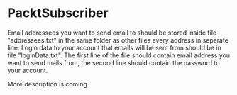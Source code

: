 # PacktSubscriber

Email addressees you want to send email to should be stored inside file "addressees.txt" in the same folder as other files every address in separate line.
Login data to your account that emails will be sent from should be in file "loginData.txt". The first line of the file should contain email address you want to send mails from, the second line should contain the password to your account.

More description is coming
 